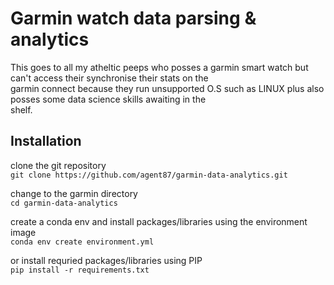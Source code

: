 # Garmin watch data parsing & analytics
This goes to all my atheltic peeps who posses a garmin smart watch but can't access their synchronise their stats on the \
garmin connect because they run unsupported O.S such as LINUX plus also posses some data science skills awaiting in the  \
shelf.

## Installation
clone the git repository\
`git clone https://github.com/agent87/garmin-data-analytics.git`

change to the garmin directory\
`cd garmin-data-analytics`

create a conda env and install packages/libraries using the environment image\
`conda env create environment.yml`

or install requried packages/libraries using PIP\
`pip install -r requirements.txt`


